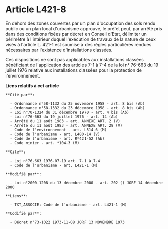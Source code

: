 # Article L421-8

En dehors des zones couvertes par un plan d'occupation des sols rendu public ou un plan local d'urbanisme approuvé, le préfet
peut, par arrêté pris dans des conditions fixées par décret en Conseil d'Etat, délimiter un périmètre à l'intérieur duquel
l'exécution de travaux de la nature de ceux visés à l'article L. 421-1 est soumise à des règles particulières rendues
nécessaires par l'existence d'installations classées.

Ces dispositions ne sont pas applicables aux installations classées bénéficiant de l'application des articles 7-1 à 7-4 de la
loi n° 76-663 du 19 juillet 1976 relative aux installations classées pour la protection de l'environnement.

**Liens relatifs à cet article**

	**Cité par**:

	  - Ordonnance n°58-1132 du 25 novembre 1958 - art. 8 bis (Ab)
	  - Ordonnance n°58-1332 du 23 décembre 1958 - art. 8 bis (Ab)
	  - Loi n°70-1324 du 31 décembre 1970 - art. 4 bis (Ab)
	  - Loi n°76-663 du 19 juillet 1976 - art. 14 (Ab)
	  - Arrêté du 11 août 1983 - art. ANNEXE ART. 2 (V)
	  - Arrêté du 11 août 1983 - art. ANNEXE ART. 28 (V)
	  - Code de l'environnement - art. L514-6 (M)
	  - Code de l'urbanisme - art. L480-14 (V)
	  - Code de l'urbanisme - art. R*421-52 (Ab)
	  - Code minier - art. *104-3 (M)

	**Cite**:

	  - Loi n°76-663 1976-07-19 art. 7-1 à 7-4
	  - Code de l'urbanisme - art. L421-1 (M)

	**Modifié par**:

	  - Loi n°2000-1208 du 13 décembre 2000 - art. 202 () JORF 14 décembre 2000

	**Liens**:

	  - TXT_ASSOCIE: Code de l'urbanisme - art. L421-1 (M)

	**Codifié par**:

	  - Décret n°73-1022 1973-11-08 JORF 13 NOVEMBRE 1973
